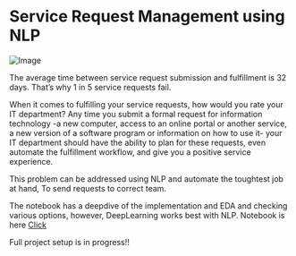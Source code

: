 # Service Request Management using NLP
![Image](https://belltechlogix.com/wp-content/uploads/2018/07/bt-srm1.jpg)

The average time between service request submission and fulfillment is 32 days. That’s why 1 in 5 service requests fail.

When it comes to fulfilling your service requests, how would you rate your IT department? Any time you submit a formal request for information technology -a new computer, access to an online portal or another service, a new version of a software program or information on how to use it- your IT department should have the ability to plan for these requests, even automate the fulfillment workflow, and give you a positive service experience.

This problem can be addressed using NLP and automate the toughtest job at hand, To send requests to correct team. 

The notebook has a deepdive of the implementation and EDA and checking various options, however, DeepLearning works best with NLP.
Notebook is here [Click](https://github.com/saianil58/NLP/blob/main/Service%20Request%20Classification/Notebooks/Service%20Request%20Classification.ipynb)

Full project setup is in progress!!
